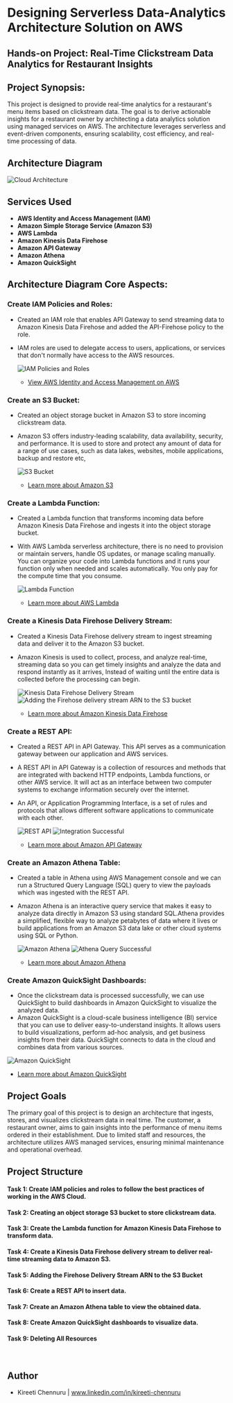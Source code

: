 # **Designing Serverless Data-Analytics Architecture Solution on AWS**


## Hands-on Project: **Real-Time Clickstream Data Analytics for Restaurant Insights**

## Project Synopsis:

This project is designed to provide real-time analytics for a restaurant's menu items based on clickstream data. The goal is to derive actionable insights for a restaurant owner by architecting a data analytics solution using managed services on AWS. The architecture leverages serverless and event-driven components, ensuring scalability, cost efficiency, and real-time processing of data.

## Architecture Diagram

![Cloud Architecture](https://github.com/KireetiChennuru/Event-Driven-Serverless-Data-Analytics-Architecture/blob/main/Project_Files/Cloud%20Architecture.jpeg)

## Services Used

- **AWS Identity and Access Management (IAM)**
- **Amazon Simple Storage Service (Amazon S3)**
- **AWS Lambda**  
- **Amazon Kinesis Data Firehose**  
- **Amazon API Gateway**  
- **Amazon Athena**  
- **Amazon QuickSight**    

## Architecture Diagram Core Aspects:

### Create IAM Policies and Roles:
- Created an IAM role that enables API Gateway to send streaming data to Amazon Kinesis Data Firehose and added the API-Firehose policy to the role.
- IAM roles are used to delegate access to users, applications, or services that don't normally have access to the AWS resources.
  
  ![IAM Policies and Roles](https://github.com/KireetiChennuru/Event-Driven-Serverless-Data-Analytics-Architecture/blob/main/Project_Files/Creating%20custom%20IAM%20policies.jpg)
  - [View AWS Identity and Access Management on AWS](https://aws.amazon.com/iam/)

### Create an S3 Bucket:
- Created an object storage bucket in Amazon S3 to store incoming clickstream data.
- Amazon S3 offers industry-leading scalability, data availability, security, and performance. It is used to store and protect any amount of data for a range of use cases, such as data lakes, websites, mobile applications, backup and restore etc,
  
  ![S3 Bucket](https://github.com/KireetiChennuru/Event-Driven-Serverless-Data-Analytics-Architecture/blob/main/Project_Files/Creating%20an%20S3%20bucket.jpg)
  - [Learn more about Amazon S3](https://aws.amazon.com/s3/)

### Create a Lambda Function:
- Created a Lambda function that transforms incoming data before Amazon Kinesis Data Firehose and ingests it into the object storage bucket.
- With AWS Lambda serverless architecture, there is no need to provision or maintain servers, handle OS updates, or manage scaling manually. You can organize your code into Lambda functions and it runs your function only when needed and scales automatically. You only pay for the compute time that you consume.
  
  ![Lambda Function](https://github.com/KireetiChennuru/Event-Driven-Serverless-Data-Analytics-Architecture/blob/main/Project_Files/Creating%20a%20Lambda%20function.jpg)
  - [Learn more about AWS Lambda](https://aws.amazon.com/lambda/)

### Create a Kinesis Data Firehose Delivery Stream:
- Created a Kinesis Data Firehose delivery stream to ingest streaming data and  deliver it to the Amazon S3 bucket. 
- Amazon Kinesis is used to collect, process, and analyze real-time, streaming data so you can get timely insights and analyze the data and respond instantly as it arrives, Instead of waiting until the entire data is collected before the processing can begin.
  
  ![Kinesis Data Firehose Delivery Stream](https://github.com/KireetiChennuru/Event-Driven-Serverless-Data-Analytics-Architecture/blob/main/Project_Files/Creating%20a%20Kinesis%20Data%20Firehose%20delivery%20stream.jpg)
  ![Adding the Firehose delivery stream ARN to the S3 bucket](https://github.com/KireetiChennuru/Event-Driven-Serverless-Data-Analytics-Architecture/blob/main/Project_Files/Adding%20the%20Firehose%20delivery%20stream%20ARN%20to%20the%20S3%20bucket.jpg)
  - [Learn more about Amazon Kinesis Data Firehose](https://aws.amazon.com/kinesis/data-firehose/)

### Create a REST API:
- Created a REST API in API Gateway. This API serves as a communication gateway between our application and AWS services.
- A REST API in API Gateway is a collection of resources and methods that are integrated with backend HTTP endpoints, Lambda functions, or other AWS service. It will act as an interface between two computer systems to exchange information securely over the internet.
- An API, or Application Programming Interface, is a set of rules and protocols that allows different software applications to communicate with each other.
  
  ![REST API](https://github.com/KireetiChennuru/Event-Driven-Serverless-Data-Analytics-Architecture/blob/main/Project_Files/Creating%20an%20API%20in%20API%20Gateway.jpg)
  ![Integration Successful](https://github.com/KireetiChennuru/Event-Driven-Serverless-Data-Analytics-Architecture/blob/main/Project_Files/Integration%20Request%20-%20Mapping%20Templates.jpg)
  - [Learn more about Amazon API Gateway](https://aws.amazon.com/api-gateway/)

### Create an Amazon Athena Table:
- Created a table in Athena using AWS Management console and we can run a Structured Query Language (SQL) query to view the payloads which was ingested with the REST API.
- Amazon Athena is an interactive query service that makes it easy to analyze data directly in Amazon S3 using standard SQL.Athena provides a simplified, flexible way to analyze petabytes of data where it lives or build applications from an Amazon S3 data lake or other cloud systems using SQL or Python.
  
  ![Amazon Athena](https://github.com/KireetiChennuru/Event-Driven-Serverless-Data-Analytics-Architecture/blob/main/Project_Files/Creating%20an%20Athena%20table.jpg)
  ![Athena Query Successful](https://github.com/KireetiChennuru/Event-Driven-Serverless-Data-Analytics-Architecture/blob/main/Project_Files/Athena%20Query%20Successful.jpg)
  - [Learn more about Amazon Athena](https://aws.amazon.com/athena/)

### Create Amazon QuickSight Dashboards:
- Once the clickstream data is processed successfully, we can use QuickSight to build dashboards in Amazon QuickSight to visualize the analyzed data.
- Amazon QuickSight is a cloud-scale business intelligence (BI) service that you can use to deliver easy-to-understand insights. It allows users to build visualizations, perform ad-hoc analysis, and get business insights from their data. QuickSight connects to data in the cloud and combines data from various sources.
  
 ![Amazon QuickSight](https://github.com/KireetiChennuru/Event-Driven-Serverless-Data-Analytics-Architecture/blob/main/Project_Files/Quicksight%20Dashboard.jpg)
  - [Learn more about Amazon QuickSight](https://aws.amazon.com/quicksight/)


## Project Goals

The primary goal of this project is to design an architecture that ingests, stores, and visualizes clickstream data in real time. The customer, a restaurant owner, aims to gain insights into the performance of menu items ordered in their establishment. Due to limited staff and resources, the architecture utilizes AWS managed services, ensuring minimal maintenance and operational overhead.

## Project Structure

#### Task 1: Create IAM policies and roles to follow the best practices of working in the AWS Cloud.

#### Task 2: Creating an object storage S3 bucket to store clickstream data.

#### Task 3: Create the Lambda function for Amazon Kinesis Data Firehose to transform data.

#### Task 4: Create a Kinesis Data Firehose delivery stream to deliver real-time streaming data to Amazon S3.

#### Task 5: Adding the Firehose Delivery Stream ARN to the S3 Bucket

#### Task 6: Create a REST API to insert data.

#### Task 7: Create an Amazon Athena table to view the obtained data.

#### Task 8: Create Amazon QuickSight dashboards to visualize data.

#### Task 9: Deleting All Resources

<br>


## Author

- Kireeti Chennuru | www.linkedin.com/in/kireeti-chennuru
